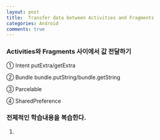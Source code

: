 ```yaml
---
layout: post
title:  Transfer data between Activities and Fragments
categories: Android
comments: true
---
```


### Activities와 Fragments 사이에서 값 전달하기<br>

① Intent putExtra/getExtra <br>

② Bundle bundle.putString/bundle.getString <br>

③ Parcelable <br>

④ SharedPreference <br>



### 전체적인 학습내용을 복습한다.<br>
1. <br>

